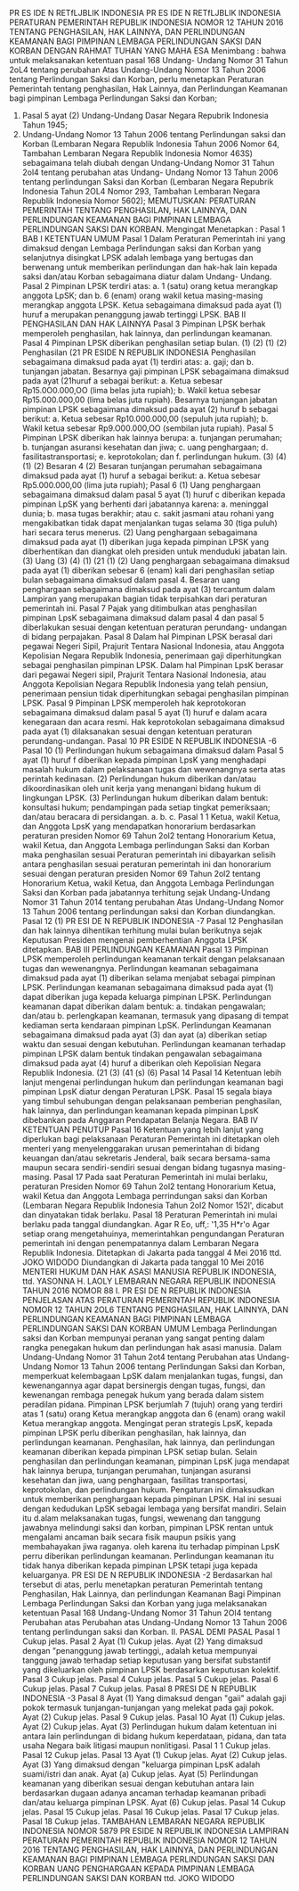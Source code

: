  PR ES IDE N RETfLJBLIK INDONESIA PR ES IDE N RETfLJBLIK INDONESIA PERATURAN PEMERINTAH REPUBLIK INDONESIA NOMOR 12 TAHUN 2016 TENTANG PENGHASILAN, HAK LAINNYA, DAN PERLINDUNGAN KEAMANAN BAGI PIMPINAN LEMBAGA PERLINDUNGAN SAKSI DAN KORBAN
DENGAN RAHMAT TUHAN YANG MAHA ESA
Menimbang :
 bahwa untuk melaksanakan ketentuan pasal 168 Undang- Undang Nomor 31 Tahun 2oL4 tentang perubahan Atas Undang-Undang Nomor 13 Tahun 2006 tentang Perlindungan Saksi dan Korban, perlu menetapkan Peraturan Pemerintah tentang penghasilan, Hak Lainnya, dan Perlindungan Keamanan bagi pimpinan Lembaga Perlindungan Saksi dan Korban;
1. Pasal 5 ayat (2) Undang-Undang Dasar Negara Repubrik Indonesia Tahun 1945;
2. Undang-Undang Nomor 13 Tahun 2006 tentang Perlindungan saksi dan Korban (Lembaran Negara Republik Indonesia Tahun 2006 Nomor 64, Tambahan Lembaran Negara Republik Indonesia Nomor 463S) sebagaimana telah diubah dengan Undang-Undang Nomor 31 Tahun 2ol4 tentang perubahan atas Undang- Undang Nomor 13 Tahun 2006 tentang perlindungan Saksi dan Korban (Lembaran Negara Repubrik Indonesia Tahun 2OL4 Nomor 293, Tambahan Lembaran Negara Republik Indonesia Nomor 5602);
MEMUTUSKAN:
 PERATURAN PEMERINTAH TENTANG PENGHASILAN, HAK LAINNYA, DAN PERLINDUNGAN KEAMANAN BAGI PIMPINAN LEMBAGA PERLINDUNGAN SAKSI DAN KORBAN. Mengingat Menetapkan :
Pasal 1
BAB I KETENTUAN UMUM
Pasal 1
Dalam Peraturan Pemerintah ini yang dimaksud dengan Lembaga Perlindungan saksi dan Korban yang selanjutnya disingkat LPSK adalah lembaga yang bertugas dan berwenang untuk memberikan perlindungan dan hak-hak lain kepada saksi dan/atau Korban sebagaimana diatur dalam Undang- Undang.
Pasal 2
Pimpinan LPSK terdiri atas:
a. 1 (satu) orang ketua merangkap anggota LpSK; dan
b. 6 (enam) orang wakil ketua masing-masing merangkap anggota LPSK. Ketua sebagaimana dimaksud pada ayat (1) huruf a merupakan penanggung jawab tertinggi LPSK.
BAB II PENGHASILAN DAN HAK LAINNYA
Pasal 3
Pimpinan LPSK berhak memperoleh penghasilan, hak lainnya, dan perlindungan keamanan.
Pasal 4
Pimpinan LPSK diberikan penghasilan setiap bulan.
(1) (2) (1) (2) Penghasilan (21 PR ESIDE N REPUBLIK INDONESIA Penghasilan sebagaimana dimaksud pada ayat (1) terdiri atas:
a. gaji; dan
b. tunjangan jabatan. Besarnya gaji pimpinan LPSK sebagaimana dimaksud pada ayat (21huruf a sebagai berikut:
a. Ketua sebesar Rp15.0O0.000,OO (lima belas juta rupiah);
b. Wakil ketua sebesar Rp15.000.000,00 (lima belas juta rupiah). Besarnya tunjangan jabatan pimpinan LPSK sebagaimana dimaksud pada ayat (2) huruf b sebagai berikut:
a. Ketua sebesar Rp10.000.000,00 (sepuluh juta rupiah);
b. Wakil ketua sebesar Rp9.O00.000,OO (sembilan juta rupiah).
Pasal 5
Pimpinan LPSK diberikan hak lainnya berupa:
a. tunjangan perumahan;
b. tunjangan asuransi kesehatan dan jiwa;
c. uang penghargaan;
d. fasilitastransportasi;
e. keprotokolan; dan
f. perlindungan hukum.
(3) (4) (1) (2) Besaran 4 (2) Besaran tunjangan perumahan sebagaimana dimaksud pada ayat (1) huruf a sebagai berikut:
a. Ketua sebesar Rp5.000.000,00 (lima juta rupiah); Pasal 6 (1) Uang penghargaan sebagaimana dimaksud dalam pasal 5 ayat (1) huruf c diberikan kepada pimpinan LpSK yang berhenti dari jabatannya karena:
a. meninggal dunia;
b. masa tugas berakhir; atau
c. sakit jasmani atau rohani yang mengakibatkan tidak dapat menjalankan tugas selama 30 (tiga puluh) hari secara terus menerus. (2) Uang penghargaan sebagaimana dimaksud pada ayat (1) diberikan juga kepada pimpinan LPSK yang diberhentikan dan diangkat oleh presiden untuk menduduki jabatan lain.
(3) Uang (3) (4) (1) (21 (1) (2) Uang penghargaan sebagaimana dimaksud pada ayat (1) diberikan sebesar 6 (enam) kali dari penghasilan setiap bulan sebagaimana dimaksud dalam pasal 4. Besaran uang penghargaan sebagaimana dimaksud pada ayat (3) tercantum dalam Lampiran yang merupakan bagian tidak terpisahkan dari peraturan pemerintah ini.
Pasal 7
Pajak yang ditimbulkan atas penghasilan pimpinan LpsK sebagaimana dimaksud dalam pasal 4 dan pasal 5 diberlakukan sesuai dengan ketentuan peraturan perundang- undangan di bidang perpajakan.
Pasal 8
Dalam hal Pimpinan LPSK berasal dari pegawai Negeri Sipil, Prajurit Tentara Nasional Indonesia, atau Anggota Kepolisian Negara Republik Indonesia, penerimaan gaji diperhitungkan sebagai penghasilan pimpinan LPSK. Dalam hal Pimpinan LpsK berasar dari pegawai Negeri sipil, Prajurit Tentara Nasional Indonesia, atau Anggota Kepolisian Negara Republik Indonesia yang telah pensiun, penerimaan pensiun tidak diperhitungkan sebagai penghasilan pimpinan LPSK. Pasal 9 Pimpinan LPSK memperoleh hak keprotokoran sebagaimana dimaksud dalam pasal 5 ayat (1) huruf e dalam acara kenegaraan dan acara resmi. Hak keprotokolan sebagaimana dimaksud pada ayat (1) dilaksanakan sesuai dengan ketentuan peraturan perundang-undangan.
Pasal 10
PR ESIDE N REPUBLIK INDONESIA -6 Pasal 10 (1) Perlindungan hukum sebagaimana dimaksud dalam Pasal 5 ayat (1) huruf f diberikan kepada pimpinan LpsK yang menghadapi masalah hukum dalam pelaksanaan tugas dan wewenangnya serta atas perintah kedinasan. (2) Perlindungan hukum diberikan dan/atau dikoordinasikan oleh unit kerja yang menangani bidang hukum di lingkungan LPSK. (3) Perlindungan hukum diberikan dalam bentuk: konsultasi hukum; pendampingan pada setiap tingkat pemeriksaan; dan/atau beracara di persidangan.
a.
b.
c. Pasal 1 1 Ketua, wakil Ketua, dan Anggota LpsK yang mendapatkan honorarium berdasarkan peraturan presiden Nomor 69 Tahun 2ol2 tentang Honorarium Ketua, wakil Ketua, dan Anggota Lembaga perlindungan Saksi dan Korban maka penghasilan sesuai Peraturan pemerintah ini dibayarkan selisih antara penghasilan sesuai peraturan pemerintah ini dan honorarium sesuai dengan peraturan presiden Nomor 69 Tahun 2ol2 tentang Honorarium Ketua, wakil Ketua, dan Anggota Lembaga Perlindungan Saksi dan Korban pada jabatannya terhitung sejak Undang-Undang Nomor 31 Tahun 2014 tentang perubahan Atas Undang-Undang Nomor 13 Tahun 2006 tentang perlindungan saksi dan Korban diundangkan.
Pasal 12
(1) PR ESI DE N REPUBLIK INDONESIA -7
Pasal 12
Penghasilan dan hak lainnya dihentikan terhitung mulai bulan berikutnya sejak Keputusan Presiden mengenai pemberhentian Anggota LPSK ditetapkan.
BAB III PERLINDUNGAN KEAMANAN
Pasal 13
Pimpinan LPSK memperoleh perlindungan keamanan terkait dengan pelaksanaan tugas dan wewenangnya. Perlindungan keamanan sebagaimana dimaksud pada ayat (1) diberikan selama menjabat sebagai pimpinan LPSK. Perlindungan keamanan sebagaimana dimaksud pada ayat (1) dapat diberikan juga kepada keluarga pimpinan LPSK. Perlindungan keamanan dapat diberikan dalam bentuk:
a. tindakan pengawalan; dan/atau
b. perlengkapan keamanan, termasuk yang dipasang di tempat kediaman serta kendaraan pimpinan LpSK. Perlindungan Keamanan sebagaimana dimaksud pada ayat (3) dan ayat (a) diberikan setiap waktu dan sesuai dengan kebutuhan. Perlindungan keamanan terhadap pimpinan LPSK dalam bentuk tindakan pengawalan sebagaimana dimaksud pada ayat (4) huruf a diberikan oleh Kepolisian Negara Republik Indonesia. (21 (3) (41 (s) (6)
Pasal 14
Pasal 14
Ketentuan lebih lanjut mengenai perlindungan hukum dan perlindungan keamanan bagi pimpinan LpsK diatur dengan Peraturan LPSK.
Pasal 15
segala biaya yang timbul sehubungan dengan pelaksanaan pemberian penghasilan, hak lainnya, dan perlindungan keamanan kepada pimpinan LpsK dibebankan pada Anggaran Pendapatan Belanja Negara.
BAB IV KETENTUAN PENUTUP
Pasal 16
Ketentuan yang lebih lanjut yang diperlukan bagi pelaksanaan Peraturan Pemerintah ini ditetapkan oleh menteri yang menyelenggarakan urusan pemerintahan di bidang keuangan dan/atau sekretaris Jenderal, baik secara bersama-sama maupun secara sendiri-sendiri sesuai dengan bidang tugasnya masing-masing.
Pasal 17
Pada saat Peraturan Pemerintah ini mulai berlaku, peraturan Presiden Nomor 69 Tahun 2ol2 tentang Honorarium Ketua, wakil Ketua dan Anggota Lembaga perrindungan saksi dan Korban (Lembaran Negara Republik Indonesia Tahun 2ol2 Nomor 152l', dicabut dan dinyatakan tidak berlaku. Pasal 18 Peraturan Pemerintah ini mulai berlaku pada tanggal diundangkan. Agar R Eo, uff,: '1,35 H*r'o
Agar setiap orang mengetahuinya, memerintahkan pengundangan Peraturan pemerintah ini dengan penempatannya dalam Lembaran Negara Republik Indonesia. Ditetapkan di Jakarta pada tanggal 4 Mei 2016 ttd. JOKO WIDODO Diundangkan di Jakarta pada tanggal 10 Mei 2016 MENTERI HUKUM DAN HAK ASASI MANUSIA REPUBLIK INDONESIA, ttd. YASONNA H. LAOLY LEMBARAN NEGARA REPUBLIK INDONESIA TAHUN 2016 NOMOR 88 I. PR ESI DE N REPUBLIK INDONESIA PENJELASAN ATAS PERATURAN PEMERINTAH REPUBLIK INDONESIA NOMOR 12 TAHUN 2OL6 TENTANG PENGHASILAN, HAK LAINNYA, DAN PERLINDUNGAN KEAMANAN BAGI PIMPINAN LEMBAGA PERLINDUNGAN SAKSI DAN KORBAN UMUM Lembaga Perlindungan saksi dan Korban mempunyai peranan yang sangat penting dalam rangka penegakan hukum dan perlindungan hak asasi manusia. Dalam Undang-Undang Nomor 31 Tahun 2ot4 tentang Perubahan atas Undang-Undang Nomor 13 Tahun 2006 tentang Perlindungan Saksi dan Korban, memperkuat kelembagaan LpSK dalam menjalankan tugas, fungsi, dan kewenangannya agar dapat bersinergis dengan tugas, fungsi, dan kewenangan rembaga penegak hukum yang berada dalam sistem peradilan pidana. Pimpinan LPSK berjumlah 7 (tujuh) orang yang terdiri atas 1 (satu) orang Ketua merangkap anggota dan 6 (enam) orang wakil Ketua merangkap anggota. Mengingat peran strategis LpsK, kepada pimpinan LPSK perlu diberikan penghasilan, hak lainnya, dan perlindungan keamanan. Penghasilan, hak lainnya, dan perlindungan keamanan diberikan kepada pimpinan LPSK setiap bulan. Selain penghasilan dan perlindungan keamanan, pimpinan LpsK juga mendapat hak lainnya berupa, tunjangan perumahan, tunjangan asuransi kesehatan dan jiwa, uang penghargaan, fasilitas transportasi, keprotokolan, dan perlindungan hukum. Pengaturan ini dimaksudkan untuk memberikan penghargaan kepada pimpinan LPSK. Hal ini sesuai dengan kedudukan LpSK sebagai lembaga yang bersifat mandiri. Selain itu d.alam melaksanakan tugas, fungsi, wewenang dan tanggung jawabnya melindungi saksi dan korban, pimpinan LPSK rentan untuk mengalami ancaman baik secara fisik maupun psikis yang membahayakan jiwa raganya. oleh karena itu terhadap pimpinan LpsK perru diberikan perlindungan keamanan. Perlindungan keamanan itu tidak hanya diberikan kepada pimpinan LPSK tetapi juga kepada keluarganya. PR ESI DE N REPUBLIK INDONESIA -2 Berdasarkan hal tersebut di atas, perlu menetapkan peraturan Pemerintah tentang Penghasilan, Hak Lainnya, dan perlindungan Keamanan Bagi Pimpinan Lembaga Perlindungan Saksi dan Korban yang juga melaksanakan ketentuan Pasal 168 Undang-Undang Nomor 31 Tahun 2Ol4 tentang Perubahan atas Perubahan atas Undang-Undang Nomor 13 Tahun 2006 tentang perlindungan saksi dan Korban. II. PASAL DEMI PASAL
Pasal 1
Cukup jelas.
Pasal 2
Ayat (1) Cukup jelas. Ayat (2) Yang dimaksud dengan "penanggung jawab tertinggi,, adalah ketua mempunyai tanggung jawab terhadap setiap keputusan yang bersifat substantif yang dikeluarkan oleh pimpinan LPSK berdasarkan keputusan kolektif.
Pasal 3
Cukup jelas.
Pasal 4
Cukup jelas.
Pasal 5
Cukup jelas.
Pasal 6
Cukup jelas.
Pasal 7
Cukup jelas.
Pasal 8
PRESI DE N REPUBLIK INDONESIA -3
Pasal 8
Ayat (1) Yang dimaksud dengan "gaii" adalah gaji pokok termasuk tunjangan-tunjangan yang melekat pada gaji pokok. Ayat (2) Cukup jelas.
Pasal 9
Cukup jelas.
Pasal 1O
Ayat (1) Cukup jelas. Ayat (2) Cukup jelas. Ayat (3) Perlindugan hukum dalam ketentuan ini antara lain perlindungan di bidang hukum keperdataan, pidana, dan tata usaha Negara baik litigasi maupun nonlitigasi. Pasal 1 1 Cukup jelas.
Pasal 12
Cukup jelas.
Pasal 13
Ayat (1) Cukup jelas. Ayat (2) Cukup jelas. Ayat (3) Yang dimaksud dengan "keluarga pimpinan LpsK adalah suami/istri dan anak. Ayat (a) Cukup jelas. Ayat (5) Perlindungan keamanan yang diberikan sesuai dengan kebutuhan antara lain berdasarkan dugaan adanya ancaman terhadap keamanan pribadi dan/atau keluarga pimpinan LPSK. Ayat (6) Cukup jelas.
Pasal 14
Cukup jelas.
Pasal 15
Cukup jelas.
Pasal 16
Cukup jelas.
Pasal 17
Cukup jelas.
Pasal 18
Cukup jelas. TAMBAHAN LEMBARAN NEGARA REPUBLIK INDONESIA NOMOR 5879 PR ESIDE N REPUBLIK INDONESIA LAMPIRAN PERATURAN PEMERINTAH REPUBLIK INDONESIA NOMOR 12 TAHUN 2016 TENTANG PENGHASILAN, HAK LAINNYA, DAN PERLINDUNGAN KEAMANAN BAGI PIMPINAN LEMBAGA PERLINDUNGAN SAKSI DAN KORBAN UANG PENGHARGAAN KEPADA PIMPINAN LEMBAGA PERLINDUNGAN SAKSI DAN KORBAN ttd. JOKO WIDODO